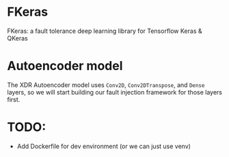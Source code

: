 # FKeras
FKeras: a fault tolerance deep learning library for Tensorflow Keras &amp; QKeras


# Autoencoder model

The XDR Autoencoder model uses `Conv2D`, `Conv2DTranspose`, and `Dense` layers, so we will start building our fault injection framework for those layers first.

# TODO:
* Add Dockerfile for dev environment (or we can just use venv)
